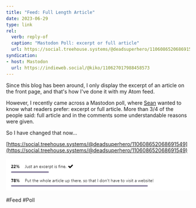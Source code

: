 ```yaml
---
title: "Feed: Full Length Article"
date: 2023-06-29
type: link
rel:
  verb: reply-of
  caption: "Mastodon Poll: excerpt or full article"
  url: https://social.treehouse.systems/@deadsuperhero/110608652068691549
syndication: 
- host: Mastodon
  url: https://indieweb.social/@kiko/110627017988458573
---
```


Since this blog has been around, I only display the excerpt of an article on the front page, and that's how I've done it with my Atom feed.

However, I recently came across a Mastodon poll, where [Sean](https://social.treehouse.systems/@deadsuperhero) wanted to know what readers prefer: excerpt or full article. More than 3/4 of the people said: full article and in the comments some understandable reasons were given.

So I have changed that now...

[https://social.treehouse.systems/@deadsuperhero/110608652068691549](https://social.treehouse.systems/@deadsuperhero/110608652068691549)

![06-29-results-full-article-poll](_attachments/06-29-results-full-article-poll.png)

#Feed #Poll
